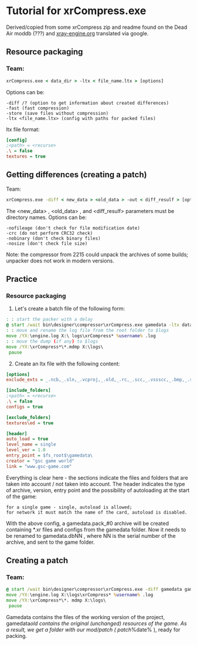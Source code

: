 # Tutorial for xrCompress.exe

Derived/copied from some xrCompress zip and readme found on the Dead Air moddb (???) and [xray-engine.org](https://xray-engine.org/index.php?title=xrCompress) translated via google.

## Resource packaging

### Team:

```bat
xrCompress.exe < data_dir > -ltx < file_name.ltx > [options]
```

Options can be:

    -diff /? (option to get information about created differences)
    -fast (fast compression)
    -store (save files without compression)
    -ltx <file_name.ltx> (config with paths for packed files)

ltx file format:

```ini
[config]
;<path> = <recurse>
.\ = false
textures = true

```

## Getting differences (creating a patch)

Team:

```cmd
xrCompress.exe -diff < new_data > <old_data > -out < diff_resulf > [options]
```

The <new_data> , <old_data> , and <diff_resulf> parameters must be directory names.
Options can be:

    -nofileage (don't check for file modification date)
    -crc (do not perform CRC32 check)
    -nobinary (don't check binary files)
    -nosize (don't check file size)

Note: the compressor from 2215 could unpack the archives of some builds; unpacker does not work in modern versions.

## Practice

### Resource packaging

1. Let's create a batch file of the following form:

```bat
: : start the packer with a delay
@ start /wait bin\designer\compressor\xrCompress.exe gamedata -ltx datapack.ltx
: : move and rename the log file from the root folder to $logs
move /YX:\engine.log X:\ logs\xrCompress* %username% .log
: : move the dump (if any) to $logs
move /YX:\xrCompress*\*.mdmp X:\logs\
 pause
```

2. Create an ltx file with the following content:

```ini
[options]
exclude_exts = _.ncb,_.sln,_.vcproj,_.old,_.rc,_.scc,_.vssscc,_.bmp,_.smf,_.uvm,_.prj,_ .tga,_.txt,_.log,\*.tmp

[include_folders]
;<path> = <recurse>
.\ = false
configs = true

[exclude_folders]
textures\ed = true

[header]
auto_load = true
level_name = single
level_ver = 1.0
entry_point = $fs_root$\gamedata\
creator = "gsc game world"
link = "www.gsc-game.com"
```

Everything is clear here - the sections indicate the files and folders that are taken into account / not taken into account. The header indicates the type of archive, version, entry point and the possibility of autoloading at the start of the game:

    for a single game - single, autoload is allowed;
    for network it must match the name of the card, autoload is disabled.

With the above config, a gamedata.pack\_#0 archive will be created containing \*.xr files and configs from the gamedata folder. Now it needs to be renamed to gamedata.dbNN , where NN is the serial number of the archive, and sent to the game folder.

## Creating a patch

### Team:

```bat
@ start /wait bin\designer\compressor\xrCompress.exe -diff gamedata gamedata*old -out patch* %date%
move /YX:\engine.log X:\logs\xrCompress* %username% .log
move /YX:\xrCompress*\*. mdmp X:\logs\
 pause
```

Gamedata contains the files of the working version of the project, gamedata*old contains the original (unchanged) resources of the game. As a result, we get a folder with our mod/patch ( patch*%date% ), ready for packing.
